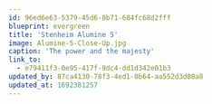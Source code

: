 ```yaml
---
id: 96ed6e63-5379-45d6-8b71-684fc68d2fff
blueprint: evergreen
title: 'Stenheim Alumine 5'
image: Alumine-5-Close-Up.jpg
caption: 'The power and the majesty'
link_to:
  - e79411f3-0e95-417f-9dc4-dd1d342e01b3
updated_by: 87ca4130-78f3-4ed1-8b64-aa552d3d08a8
updated_at: 1692381257
---
```

